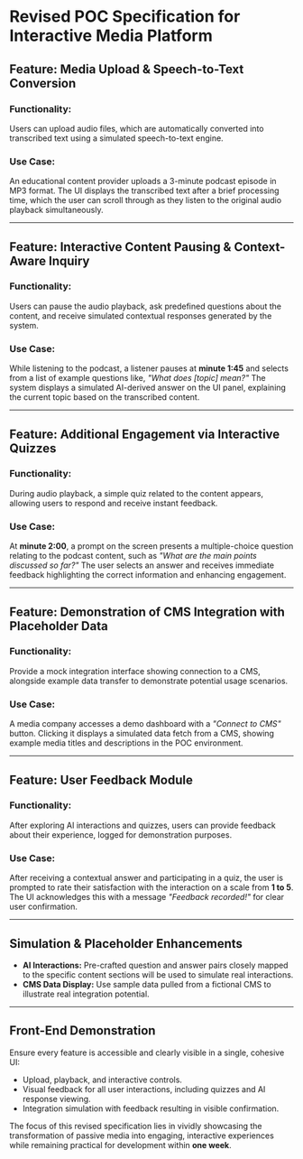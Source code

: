 # Revised POC Specification for Interactive Media Platform  

## Feature: Media Upload & Speech-to-Text Conversion  
### **Functionality:**  
Users can upload audio files, which are automatically converted into transcribed text using a simulated speech-to-text engine.  

### **Use Case:**  
An educational content provider uploads a 3-minute podcast episode in MP3 format. The UI displays the transcribed text after a brief processing time, which the user can scroll through as they listen to the original audio playback simultaneously.  

---

## Feature: Interactive Content Pausing & Context-Aware Inquiry  
### **Functionality:**  
Users can pause the audio playback, ask predefined questions about the content, and receive simulated contextual responses generated by the system.  

### **Use Case:**  
While listening to the podcast, a listener pauses at **minute 1:45** and selects from a list of example questions like, _"What does [topic] mean?"_ The system displays a simulated AI-derived answer on the UI panel, explaining the current topic based on the transcribed content.  

---

## Feature: Additional Engagement via Interactive Quizzes  
### **Functionality:**  
During audio playback, a simple quiz related to the content appears, allowing users to respond and receive instant feedback.  

### **Use Case:**  
At **minute 2:00**, a prompt on the screen presents a multiple-choice question relating to the podcast content, such as _"What are the main points discussed so far?"_ The user selects an answer and receives immediate feedback highlighting the correct information and enhancing engagement.  

---

## Feature: Demonstration of CMS Integration with Placeholder Data  
### **Functionality:**  
Provide a mock integration interface showing connection to a CMS, alongside example data transfer to demonstrate potential usage scenarios.  

### **Use Case:**  
A media company accesses a demo dashboard with a _"Connect to CMS"_ button. Clicking it displays a simulated data fetch from a CMS, showing example media titles and descriptions in the POC environment.  

---

## Feature: User Feedback Module  
### **Functionality:**  
After exploring AI interactions and quizzes, users can provide feedback about their experience, logged for demonstration purposes.  

### **Use Case:**  
After receiving a contextual answer and participating in a quiz, the user is prompted to rate their satisfaction with the interaction on a scale from **1 to 5**. The UI acknowledges this with a message _"Feedback recorded!"_ for clear user confirmation.  

---

## Simulation & Placeholder Enhancements  
- **AI Interactions:** Pre-crafted question and answer pairs closely mapped to the specific content sections will be used to simulate real interactions.  
- **CMS Data Display:** Use sample data pulled from a fictional CMS to illustrate real integration potential.  

---

## Front-End Demonstration  
Ensure every feature is accessible and clearly visible in a single, cohesive UI:  
- Upload, playback, and interactive controls.  
- Visual feedback for all user interactions, including quizzes and AI response viewing.  
- Integration simulation with feedback resulting in visible confirmation.  

The focus of this revised specification lies in vividly showcasing the transformation of passive media into engaging, interactive experiences while remaining practical for development within **one week**.  

